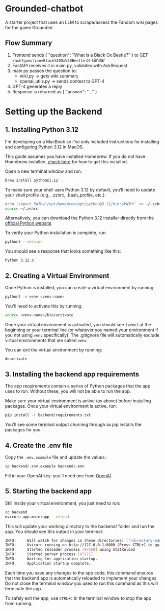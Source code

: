 # Grounded-chatbot
A starter project that uses an LLM to scrape/assess the Fandom wiki pages for the game Grounded

## Flow Summary
1.	Frontend sends { "question": "What is a Black Ox Beetle?" } to GET `/ask?question=Black%20Ox%20Beetle` or similar
2.	FastAPI receives it in main.py, validates with AskRequest
3.	main.py passes the question to:
	* wiki.py → gets wiki summary
	* openai_utils.py → sends context to GPT-4
4.	GPT-4 generates a reply
5.	Response is returned as { "answer": "..." }

# Setting up the Backend

## 1. Installing Python 3.12

I'm developing on a MacBook so I've only included instructions for installing and configuring Python 3.12 in MacOS.

This guide assumes you have installed Homebrew. If you do not have Homebrew installed, [check here]() for how to get this installed.

Open a new terminal window and run:
``` sh
brew install python@3.12
```

To make sure your shell uses Python 3.12 by default, you’ll need to update your shell profile (e.g., .zshrc, .bash_profile, etc.):
``` sh
echo 'export PATH="/opt/homebrew/opt/python@3.12/bin:$PATH"' >> ~/.zshrc
source ~/.zshrc
```

Alternatively, you can download the Python 3.12 installer directly from the [official Python website](https://www.python.org/downloads/mac-osx/).

To verify your Python installation is complete, run: 
``` sh
python3 --version
```

You should see a response that looks something like this:
``` sh
Python 3.12.x
```

## 2. Creating a Virtual Environment

Once Python is installed, you can create a virtual environment by running:
``` sh
python3 -m venv <venv-name>
```

You'll need to activate this by running: 
``` sh
source <venv-name>/bin/activate
```

Once your virtual environment is activated, you should see `(venv)` at the beginning or your terminal line (or whatever you named your  environment if you not using `venv` specifically). The .gitignore file will automatically exclude virtual environments that are called `venv`.

You can exit the virtual environment by running: 
``` sh 
deactivate
```

## 3. Installing the backend app requirements

The app requirements contain a series of Python packages that the app uses to run. Without these, you will not be able to run the app. 

Make sure your virtual environment is active (as above) before installing packages. Once your virtual environment is active, run: 
``` sh
pip install -r backend/requirements.txt
```

You'll see some terminal output churning through as pip installs the packages for you.

## 4. Create the .env file

Copy the `.env.example` file and update the values:
``` sh
cp backend/.env.example backend/.env
```

Fill in your OpenAI key: you'll need one from [OpenAI](https://platform.openai.com/).

## 5. Starting the backend app

Still inside your virtual environment, you just need to run: 
``` sh 
cd backend
uvicorn app.main:app --reload
```

This will update your working directory to the backend/ folder and run the app. You should see this output in your terminal: 
```sh
INFO:     Will watch for changes in these directories: ['<directory-address-for-the-backend-folder>']
INFO:     Uvicorn running on http://127.0.0.1:8000 (Press CTRL+C to quit)
INFO:     Started reloader process [97169] using StatReload
INFO:     Started server process [97171]
INFO:     Waiting for application startup.
INFO:     Application startup complete.
```

Each time you save any changes to the app code, this command ensures that the backend app is automatically reloaded to implement your changes. Do not close the terminal window you used to run this command as this will terminate the app. 

To safely exit the app, use `CTRL+C` in the terminal window to stop the app from running. 